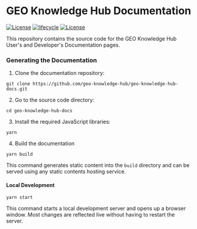 # GEO Knowledge Hub Documentation
[![License](https://img.shields.io/github/license/geo-knowledge-hub/geo-knowledge-hub-docs.svg)](https://github.com/geo-knowledge-hub/geo-knowledge-hub-docs/blob/master/LICENSE)
[![lifecycle](https://img.shields.io/badge/lifecycle-experimental-orange.svg)](https://www.tidyverse.org/lifecycle/#experimental)
[![License](https://img.shields.io/discord/730739436551143514?logo=discord&logoColor=ffffff&color=7389D8)](https://discord.com/channels/730739436551143514#)

This repository contains the source code for the GEO Knowledge Hub User's and Developer's Documentation pages.

### Generating the Documentation

1. Clone the documentation repository:

```shell
git clone https://github.com/geo-knowledge-hub/geo-knowledge-hub-docs.git
```

2. Go to the source code directory:

```shell
cd geo-knowledge-hub-docs
```

3. Install the required JavaScript libraries:

```shell
yarn
```

4. Build the documentation

```shell
yarn build
```

This command generates static content into the `build` directory and can be served using any static contents hosting service.

#### Local Development

```shell
yarn start
```

This command starts a local development server and opens up a browser window. Most changes are reflected live without having to restart the server.
